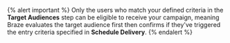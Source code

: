 {% alert important %}
Only the users who match your defined criteria in the **Target Audiences** step can be eligible to receive your campaign, meaning Braze evaluates the target audience first then confirms if they've triggered the entry criteria specified in **Schedule Delivery**.
{% endalert %}